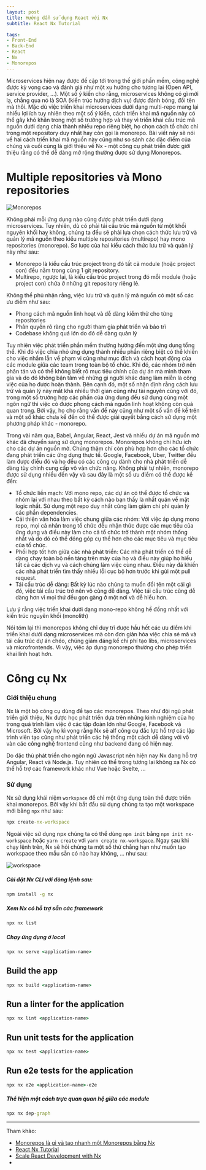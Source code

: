 ```yaml
---
layout: post
title: Hướng dẫn sử dụng React với Nx 
subtitle: React Nx Tutorial

tags:
- Front-End
- Back-End
- React
- Nx
- Monorepos
---
```


Microservices hiện nay được đề cập tới trong thế giới phần mềm, công nghệ được kỳ vọng cao và đánh giá như một xu hướng cho tương lai (Open API, service provider, …). Một số ý kiến cho rằng, microservices không có gì mới lạ, chẳng qua nó là SOA (kiến trúc hướng dịch vụ) được đánh bóng, đổi tên mà thôi. Mặc dù việc triển khai microservices dưới dạng multi-repo mang lại nhiều lợi ích tuy nhiên theo một số ý kiển, cách triển khai mã nguồn này có thể gây khó khăn trong một số trường hợp và thay vì triển khai cấu trúc mã nguồn dưới dạng chia thành nhiều repo riêng biệt, họ chọn cách tổ chức chỉ trong một repository duy nhất hay còn gọi là monorepo. Bài viết này sẽ nói về hai cách triển khai mã nguồn này cũng như so sánh các đặc điểm của chúng và cuối cùng là giới thiệu về Nx - một công cụ phát triển được giới thiệu rằng có thể dễ dàng mở rộng thường được sử dụng Monorepos.

# Multiple repositories và Mono repositories

![Monorepos](https://boxxv.github.io/img/posts/6ed2d04e-dde1-485a-a10c-7dc6d9a887a8.webp "Monorepos")

Không phải mỗi ứng dụng nào cũng được phát triển dưới dạng microservices. Tuy nhiên, dù có phải tái cấu trúc mã nguồn từ một khối nguyên khối hay không, chúng ta đều sẽ phải lựa chọn cách thức lưu trữ và quản lý mã nguồn theo kiểu multiple repositories (multirepo) hay mono repositories (monorepo). Sơ lược của hai kiểu cách thức lưu trữ và quản lý này như sau:
- Monorepo là kiểu cấu trúc project trong đó tất cả module (hoặc project con) đều nằm trong cùng 1 git repository.
- Multirepo, ngược lại, là kiểu cấu trúc project trong đó mỗi module (hoặc project con) chứa ở những git repository riêng lẻ.

Không thể phủ nhận rằng, việc lưu trữ và quản lý mã nguồn có một số các ưu điểm như sau:
- Phong cách mã nguồn linh hoạt và dễ dàng kiểm thử cho từng repositories
- Phân quyền rõ ràng cho người tham gia phát triển và bảo trì
- Codebase không quá lớn do đó dễ dàng quản lý

Tuy nhiên việc phát triển phần mềm thường hướng đến một ứng dụng tổng thể. Khi đó việc chia nhỏ ứng dụng thành nhiều phần riêng biệt có thể khiến cho việc nhầm lẫn về phạm vi cũng như mục đích và cách hoạt động của các module giữa các team trong toàn bộ tổ chức. Khi đó, các nhóm trở nên phân tán và có thể không biết rõ mục tiêu chính của dự án mà mình tham gia và do đó không bận tâm về những gì người khác đang làm miễn là công việc của họ được hoàn thành. Bên cạnh đó, một số nhận định rằng cách lưu trữ và quản lý này mất khá nhiều thời gian cũng như tài nguyên cùng với đó, trong một số trường hợp các phần của ứng dụng đều sử dụng cùng một ngôn ngữ thì việc có được phong cách mã nguồn linh hoạt không còn quá quan trong. Bởi vậy, họ cho rằng vấn đề này cũng như một số vấn đề kể trên và một số khác chưa kể đến có thể được giải quyết bằng cách sử dụng một phương pháp khác - monorepo.

Trong vài năm qua, Babel, Angular, React, Jest và nhiều dự án mã nguồn mở khác đã chuyển sang sử dụng monorepos. Monorepos không chỉ hữu ích cho các dự án nguồn mở. Chúng thậm chí còn phù hợp hơn cho các tổ chức đang phát triển các ứng dụng thực tế. Google, Facebook, Uber, Twitter đều làm được điều đó và họ đều có các công cụ dành cho nhà phát triển dễ dàng tùy chỉnh cung cấp vô vàn chức năng. Không phải tự nhiên, monorepo được sử dụng nhiều đến vậy và sau đây là một số ưu điểm có thể được kể đến:

- Tổ chức liền mạch: Với mono repo, các dự án có thể được tổ chức và nhóm lại với nhau theo bất kỳ cách nào bạn thấy là nhất quán về mặt logic nhất. Sử dụng một repo duy nhất cũng làm giảm chi phí quản lý các phần dependencies.
- Cải thiện văn hóa làm việc chung giữa các nhóm: Với việc áp dụng mono repo, mọi cá nhân trong tổ chức đều nhận thức được các mục tiêu của ứng dụng và điều này làm cho cả tổ chức trở thành một nhóm thống nhất và do đó có thể đóng góp cụ thể hơn cho các mục tiêu và mục tiêu của tổ chức.
- Phối hợp tốt hơn giữa các nhà phát triển: Các nhà phát triển có thể dễ dàng chạy toàn bộ nền tảng trên máy của họ và điều này giúp họ hiểu tất cả các dịch vụ và cách chúng làm việc cùng nhau. Điều này đã khiến các nhà phát triển tìm thấy nhiều lỗi cục bộ hơn trước khi gửi một pull request.
- Tái cấu trúc dễ dàng: Bất kỳ lúc nào chúng ta muốn đổi tên một cái gì đó, việc tái cấu trúc trở nên vô cùng dễ dàng. Việc tái cấu trúc cũng dễ dàng hơn vì mọi thứ đều gọn gàng ở một nơi và dễ hiểu hơn.

Lưu ý rằng việc triển khai dưới dạng mono-repo không hề đồng nhất với kiến trúc nguyên khối (monolith)

Nói tóm lại thì monorepos không chỉ duy trì được hầu hết các ưu điểm khi triển khai dưới dạng microservices mà còn đơn giản hóa việc chia sẻ mã và tái cấu trúc dự án chéo, chúng giảm đáng kể chi phí tạo libs, microservices và microfrontends. Vì vậy, việc áp dụng monorepo thường cho phép triển khai linh hoạt hơn.

# Công cụ Nx

### Giới thiệu chung

Nx là một bộ công cụ dùng để tạo các monorepos. Theo như đội ngũ phát triển giới thiệu, Nx được học phát triển dựa trên những kinh nghiệm của họ trong quá trình làm việc ở các tập đoàn lớn như Google, Facebook và Microsoft. Bởi vậy họ kì vọng rằng Nx sẽ alf công cụ đắc lực hỗ trợ các lập trình viên tạo cũng như phát triển các hệ thống một cách dễ dàng với vô vàn các công nghệ frontend cũng như backend đang có hiện nay.

Do đặc thù phát triển cho ngôn ngữ Javascript nên hiện nay Nx đang hỗ trợ Angular, React và Node.js. Tuy nhiên có thể trong tương lai không xa Nx có thể hỗ trợ các framework khác như Vue hoặc Svelte, ...

### Sử dụng

Nx sử dụng khái niệm `workspace` để chỉ một ứng dụng toàn thể được triển khai monorepos. Bởi vậy khi bắt đầu sử dụng chúng ta tạo một workspace mới bằng `npx` như sau:
```bat
npx create-nx-workspace
```

Ngoài việc sử dụng npx chúng ta có thể dùng `npm init` bằng `npm init nx-workspace` hoặc `yarn create` với `yarn create nx-workspace`. Ngay sau khi chạy lệnh trên, Nx sẽ hỏi chúng ta một số thứ chẳng hạn như muốn tạo workspace theo mẫu sẵn có nào hay không, ... như sau:

![workspace](https://boxxv.github.io/img/posts/b08a0b55-015a-496f-8cd0-39ca3bcf9b25.png "workspace")

##### Cài đặt Nx CLI với dòng lệnh sau:
```bat
npm install -g nx
```

##### Xem Nx có hỗ trợ sẵn các framework
```bat
npx nx list
```

##### Chạy ứng dụng ở local
```bat
npx nx serve <application-name>
```

## Build the app
```bat
npx nx build <application-name>
```

## Run a linter for the application
```bat
npx nx lint <application-name>
```

## Run unit tests for the application
```bat
npx nx test <application-name>
```

## Run e2e tests for the application
```bat
npx nx e2e <application-name>-e2e
```

##### Thể hiện một cách trực quan quan hệ giữa các module
```bat
npx nx dep-graph
```

-----
Tham khảo:
- [Monorepos là gì và tạo nhanh một Monorepos bằng Nx](https://viblo.asia/p/monorepos-la-gi-va-tao-nhanh-mot-monorepos-bang-nx-RnB5pWwblPG)
- [React Nx Tutorial](https://nx.dev/react-tutorial/01-create-application)
- [Scale React Development with Nx](https://egghead.io/courses/scale-react-development-with-nx-4038)
- []()
